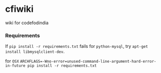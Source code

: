cfiwiki
=======

wiki for codefodindia


### Requirements

If `pip install -r requirements.txt` fails for `python-mysql`, 
try `apt-get install libmysqlclient-dev`.

for `OSX`
`ARCHFLAGS=-Wno-error=unused-command-line-argument-hard-error-in-future pip install -r requirements.txt`
